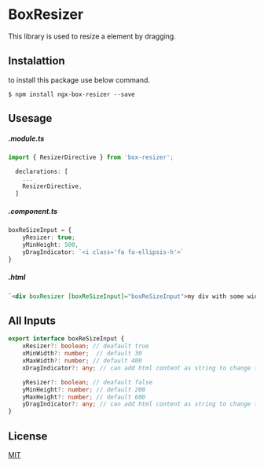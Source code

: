 # BoxResizer

This library is used to resize a element by dragging.


## Instalattion

to install this package use below command. 
```
$ npm install ngx-box-resizer --save
```

## Usesage

##### .module.ts

```ts
import { ResizerDirective } from 'box-resizer';
```

```ts
  declarations: [
    ...
    ResizerDirective,
  ]
```

##### .component.ts

```ts
boxReSizeInput = { 
    yResizer: true;
    yMinHeight: 500,
    yDragIndicator: `<i class='fa fa-ellipsis-h'>`
}
```

##### .html

```html
`<div boxResizer [boxReSizeInput]="boxReSizeInput">my div with some width and height</div>`
```


## All Inputs

```ts
export interface boxReSizeInput {
    xResizer?: boolean; // deafault true
    xMinWidth?: number;  // default 30
    xMaxWidth?: number; // default 400
    xDragIndicator?: any; // can add html content as string to change the drag indicator UI.

    yResizer?: boolean; // deafault false
    yMinHeight?: number; // default 200
    yMaxHeight?: number; // default 600
    yDragIndicator?: any; // can add html content as string to change the drag indicator UI.
}
```


## License
[MIT](https://choosealicense.com/licenses/mit/)
